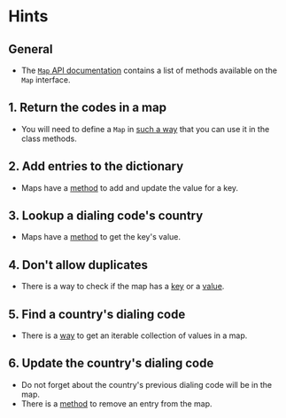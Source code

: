 # Hints

## General

- The [`Map` API documentation][map-docs] contains a list of methods available on the `Map` interface.

## 1. Return the codes in a map

- You will need to define a `Map` in [such a way][declaring-members] that you can use it in the class methods.

## 2. Add entries to the dictionary

- Maps have a [method][map-put-docs] to add and update the value for a key.

## 3. Lookup a dialing code's country

- Maps have a [method][map-get-docs] to get the key's value.

## 4. Don't allow duplicates

- There is a way to check if the map has a [key][map-contains-key-docs] or a [value][map-contains-value-docs].

## 5. Find a country's dialing code

- There is a [way][map-values-docs] to get an iterable collection of values in a map.

## 6. Update the country's dialing code

- Do not forget about the country's previous dialing code will be in the map.
- There is a [method][map-remove-docs] to remove an entry from the map.

[declaring-members]: https://dev.java/learn/classes-objects/creating-classes/#declaring-members
[map-docs]: https://docs.oracle.com/en/java/javase/21/docs/api/java.base/java/util/Map.html
[map-put-docs]: https://docs.oracle.com/en/java/javase/21/docs/api/java.base/java/util/Map.html#put(K,V)
[map-get-docs]: https://docs.oracle.com/en/java/javase/21/docs/api/java.base/java/util/Map.html#get(java.lang.Object)
[map-contains-key-docs]: https://docs.oracle.com/en/java/javase/21/docs/api/java.base/java/util/Map.html#containsKey(java.lang.Object)
[map-contains-value-docs]: https://docs.oracle.com/en/java/javase/21/docs/api/java.base/java/util/Map.html#containsValue(java.lang.Object)
[map-values-docs]: https://docs.oracle.com/en/java/javase/21/docs/api/java.base/java/util/Map.html#values()
[map-remove-docs]: https://docs.oracle.com/en/java/javase/21/docs/api/java.base/java/util/Map.html#remove(java.lang.Object)

